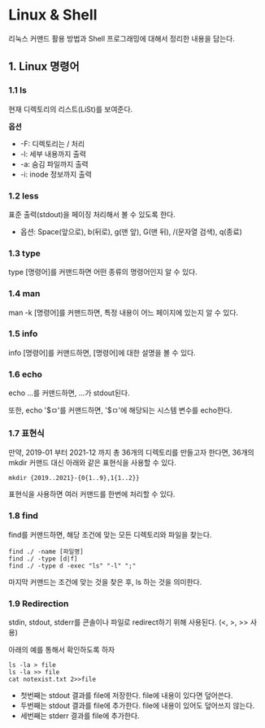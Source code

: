 # Linux & Shell 

리눅스 커맨드 활용 방법과 Shell 프로그래밍에 대해서 정리한 내용을 담는다.

## 1. Linux 명령어

### 1.1 ls

현재 디렉토리의 리스트(LiSt)를 보여준다.

**옵션**

+ -F: 디렉토리는 / 처리
+ -l: 세부 내용까지 출력
+ -a: 숨김 파일까지 출력
+ -i: inode 정보까지 출력


### 1.2 less

표준 출력(stdout)을 페이징 처리해서 볼 수 있도록 한다.

+ 옵션: Space(앞으로), b(뒤로), g(맨 앞), G(맨 뒤), /(문자열 검색), q(종료)


### 1.3 type

type [명령어]를 커맨드하면 어떤 종류의 명령어인지 알 수 있다.

### 1.4 man

man -k [명령어]를 커맨드하면, 특정 내용이 어느 페이지에 있는지 알 수 있다.

### 1.5 info

info [명령어]를 커맨드하면, [명령어]에 대한 설명을 볼 수 있다.

### 1.6 echo

echo ...를 커맨드하면, ...가 stdout된다.

또한, echo '\$ㅁ'를 커맨드하면, '\$ㅁ'에 해당되는 시스템 변수를 echo한다.

### 1.7 표현식

만약, 2019-01 부터 2021-12 까지 총 36개의 디렉토리를 만들고자 한다면, 36개의 mkdir 커맨드 대신 아래와 같은 표현식을 사용할 수 있다.

```shell
mkdir {2019..2021}-{0{1..9},1{1..2}}
```

표현식을 사용하면 여러 커맨드를 한번에 처리할 수 있다.

### 1.8 find

find를 커맨드하면, 해당 조건에 맞는 모든 디렉토리와 파일을 찾는다.

```shell
find ./ -name [파일명]
find ./ -type [d|f]
find ./ -type d -exec "ls" "-l" ";" 
```

마지막 커맨드는 조건에 맞는 것을 찾은 후, ls 하는 것을 의미한다.


### 1.9 Redirection

stdin, stdout, stderr를 콘솔이나 파일로 redirect하기 위해 사용된다. (<, >, >> 사용)

아래의 예를 통해서 확인하도록 하자

```shell
ls -la > file
ls -la >> file
cat notexist.txt 2>>file
```

+ 첫번째는 stdout 결과를 file에 저장한다. file에 내용이 있다면 덮어쓴다.
+ 두번째는 stdout 결과를 file에 추가한다. file에 내용이 있어도 덮어쓰지 않는다.
+ 세번째는 stderr 결과를 file에 추가한다.
